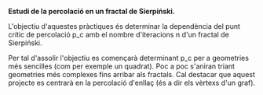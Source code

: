 **Estudi de la percolació en un fractal de Sierpiński.**

L'objectiu d'aquestes pràctiques és determinar la dependència del punt crític de percolació
p_c amb el nombre d'iteracions n d'un fractal de Sierpiński.

Per tal d'assolir l'objectiu es començarà determinant p_c per a geometries més sencilles (com per exemple un quadrat).
Poc a poc s'aniran triant geometries més complexes fins arribar als fractals.
Cal destacar que aquest projecte es centrarà en la percolació d'enllaç (és a dir els vèrtexs d'un graf).

